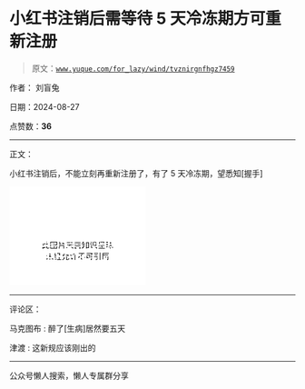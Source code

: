 # 小红书注销后需等待 5 天冷冻期方可重新注册

> 原文：[`www.yuque.com/for_lazy/wind/tvznirgnfhgz7459`](https://www.yuque.com/for_lazy/wind/tvznirgnfhgz7459)

作者： 刘盲兔

日期：2024-08-27

点赞数：**36**

* * *

正文：

小红书注销后，不能立刻再重新注册了，有了 5 天冷冻期，望悉知[握手]

![](img/ebb6020142a820b6a13608b34db5f5ce.png "None")

* * *

评论区：

马克图布 : 醉了[生病]居然要五天

津渡 : 这新规应该刚出的

* * *

公众号懒人搜索，懒人专属群分享